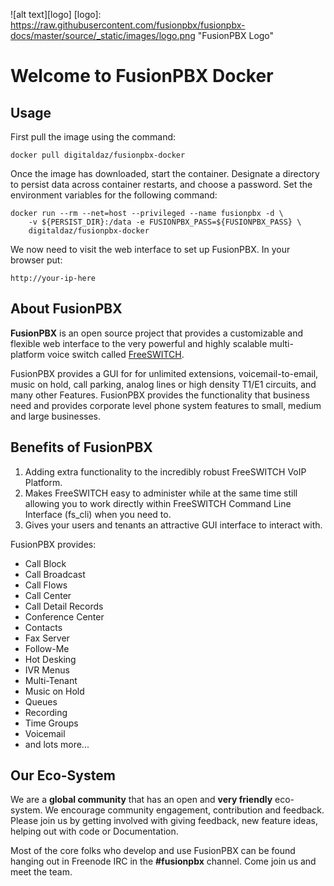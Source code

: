 ![alt text][logo]
[logo]: https://raw.githubusercontent.com/fusionpbx/fusionpbx-docs/master/source/_static/images/logo.png "FusionPBX Logo"

Welcome to FusionPBX Docker
=========================

Usage
-----

First pull the image using the command:

```
docker pull digitaldaz/fusionpbx-docker
```

Once the image has downloaded, start the container.  Designate a
directory to persist data across container restarts, and choose a
password.  Set the environment variables for the following command:

```
docker run --rm --net=host --privileged --name fusionpbx -d \
	-v ${PERSIST_DIR}:/data -e FUSIONPBX_PASS=${FUSIONPBX_PASS} \
	digitaldaz/fusionpbx-docker
```

We now need to visit the web interface to set up FusionPBX. In your
browser put:

```
http://your-ip-here
```


About FusionPBX
---------------

**FusionPBX** is an open source project that provides a customizable
and flexible web interface to the very powerful and highly scalable
multi-platform voice switch called
[FreeSWITCH](http://www.freeswitch.org/).

FusionPBX provides a GUI for for unlimited extensions,
voicemail-to-email, music on hold, call parking, analog lines or high
density T1/E1 circuits, and many other Features. FusionPBX provides
the functionality that business need and provides corporate level
phone system features to small, medium and large businesses.

Benefits of FusionPBX
---------------------

1. Adding extra functionality to the incredibly robust FreeSWITCH VoIP
   Platform.
2. Makes FreeSWITCH easy to administer while at the same time still
   allowing you to work directly within FreeSWITCH Command Line
   Interface (fs_cli) when you need to.
3. Gives your users and tenants an attractive GUI interface to
   interact with.


FusionPBX provides:

* Call Block
* Call Broadcast
* Call Flows
* Call Center
* Call Detail Records
* Conference Center
* Contacts
* Fax Server
* Follow-Me
* Hot Desking
* IVR Menus
* Multi-Tenant
* Music on Hold
* Queues
* Recording
* Time Groups
* Voicemail
* and lots more...

Our Eco-System
--------------

We are a **global community** that has an open and **very friendly**
eco-system.  We encourage community engagement, contribution and
feedback. Please join us by getting involved with giving feedback, new
feature ideas, helping out with code or Documentation.


Most of the core folks who develop and use FusionPBX can be found
hanging out in Freenode IRC in the **#fusionpbx** channel. Come join
us and meet the team.
